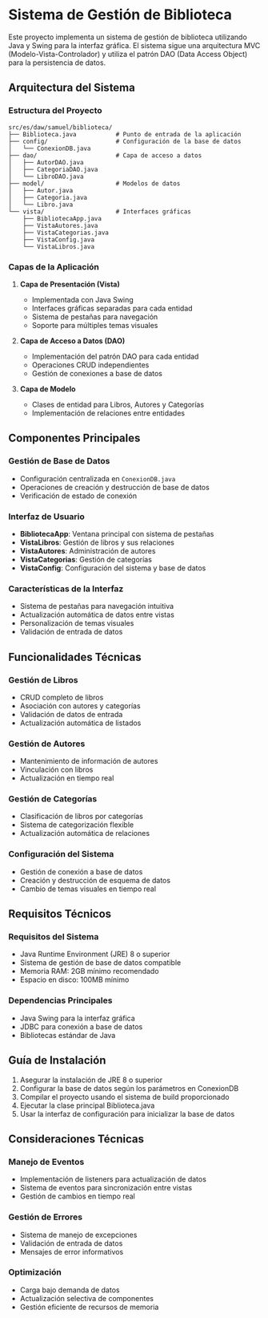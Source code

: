 # Sistema de Gestión de Biblioteca

Este proyecto implementa un sistema de gestión de biblioteca utilizando Java y Swing para la interfaz gráfica. El sistema sigue una arquitectura MVC (Modelo-Vista-Controlador) y utiliza el patrón DAO (Data Access Object) para la persistencia de datos.

## Arquitectura del Sistema

### Estructura del Proyecto

```
src/es/daw/samuel/biblioteca/
├── Biblioteca.java           # Punto de entrada de la aplicación
├── config/                   # Configuración de la base de datos
│   └── ConexionDB.java
├── dao/                      # Capa de acceso a datos
│   ├── AutorDAO.java
│   ├── CategoriaDAO.java
│   └── LibroDAO.java
├── model/                    # Modelos de datos
│   ├── Autor.java
│   ├── Categoria.java
│   └── Libro.java
└── vista/                    # Interfaces gráficas
    ├── BibliotecaApp.java
    ├── VistaAutores.java
    ├── VistaCategorias.java
    ├── VistaConfig.java
    └── VistaLibros.java
```

### Capas de la Aplicación

1. **Capa de Presentación (Vista)**
   - Implementada con Java Swing
   - Interfaces gráficas separadas para cada entidad
   - Sistema de pestañas para navegación
   - Soporte para múltiples temas visuales

2. **Capa de Acceso a Datos (DAO)**
   - Implementación del patrón DAO para cada entidad
   - Operaciones CRUD independientes
   - Gestión de conexiones a base de datos

3. **Capa de Modelo**
   - Clases de entidad para Libros, Autores y Categorías
   - Implementación de relaciones entre entidades

## Componentes Principales

### Gestión de Base de Datos
- Configuración centralizada en `ConexionDB.java`
- Operaciones de creación y destrucción de base de datos
- Verificación de estado de conexión

### Interfaz de Usuario
- **BibliotecaApp**: Ventana principal con sistema de pestañas
- **VistaLibros**: Gestión de libros y sus relaciones
- **VistaAutores**: Administración de autores
- **VistaCategorias**: Gestión de categorías
- **VistaConfig**: Configuración del sistema y base de datos

### Características de la Interfaz
- Sistema de pestañas para navegación intuitiva
- Actualización automática de datos entre vistas
- Personalización de temas visuales
- Validación de entrada de datos

## Funcionalidades Técnicas

### Gestión de Libros
- CRUD completo de libros
- Asociación con autores y categorías
- Validación de datos de entrada
- Actualización automática de listados

### Gestión de Autores
- Mantenimiento de información de autores
- Vinculación con libros
- Actualización en tiempo real

### Gestión de Categorías
- Clasificación de libros por categorías
- Sistema de categorización flexible
- Actualización automática de relaciones

### Configuración del Sistema
- Gestión de conexión a base de datos
- Creación y destrucción de esquema de datos
- Cambio de temas visuales en tiempo real

## Requisitos Técnicos

### Requisitos del Sistema
- Java Runtime Environment (JRE) 8 o superior
- Sistema de gestión de base de datos compatible
- Memoria RAM: 2GB mínimo recomendado
- Espacio en disco: 100MB mínimo

### Dependencias Principales
- Java Swing para la interfaz gráfica
- JDBC para conexión a base de datos
- Bibliotecas estándar de Java

## Guía de Instalación

1. Asegurar la instalación de JRE 8 o superior
2. Configurar la base de datos según los parámetros en ConexionDB
3. Compilar el proyecto usando el sistema de build proporcionado
4. Ejecutar la clase principal Biblioteca.java
5. Usar la interfaz de configuración para inicializar la base de datos

## Consideraciones Técnicas

### Manejo de Eventos
- Implementación de listeners para actualización de datos
- Sistema de eventos para sincronización entre vistas
- Gestión de cambios en tiempo real

### Gestión de Errores
- Sistema de manejo de excepciones
- Validación de entrada de datos
- Mensajes de error informativos

### Optimización
- Carga bajo demanda de datos
- Actualización selectiva de componentes
- Gestión eficiente de recursos de memoria
